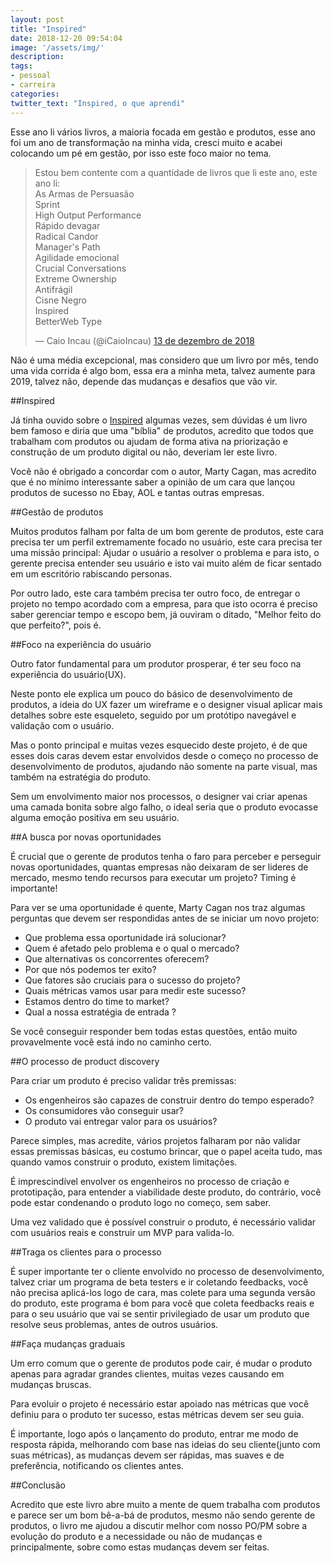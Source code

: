 ```yaml
---
layout: post
title: "Inspired"
date: 2018-12-20 09:54:04
image: '/assets/img/'
description:
tags:
- pessoal
- carreira
categories:
twitter_text: "Inspired, o que aprendi"
---
```


Esse ano li vários livros, a maioria focada em gestão e produtos, esse ano foi um ano de transformação na minha vida, cresci muito e acabei colocando um pé em gestão, por isso este foco maior no tema.

<blockquote class="twitter-tweet" data-lang="pt"><p lang="pt" dir="ltr">Estou bem contente com a quantidade de livros que li este ano, este ano li:<br>As Armas de Persuasão<br>Sprint<br>High Output Performance<br>Rápido devagar<br>Radical Candor<br>Manager&#39;s Path<br>Agilidade emocional<br>Crucial Conversations<br>Extreme Ownership<br>Antifrágil<br>Cisne Negro<br>Inspired<br>BetterWeb Type</p>&mdash; Caio Incau (@iCaioIncau) <a href="https://twitter.com/iCaioIncau/status/1073231341083332608?ref_src=twsrc%5Etfw">13 de dezembro de 2018</a></blockquote>
<script async src="https://platform.twitter.com/widgets.js" charset="utf-8"></script>

Não é uma média excepcional, mas considero que um livro por mês, tendo uma vida corrida é algo bom, essa era a minha meta, talvez aumente para 2019, talvez não, depende das mudanças e desafios que vão vir.

##Inspired

Já tinha ouvido sobre o [Inspired](https://amzn.to/2USOUOW) algumas vezes, sem dúvidas é um livro bem famoso e diria que uma "bíblia" de produtos, acredito que todos que trabalham com produtos ou ajudam de forma ativa na priorização e construção de um produto digital ou não, deveriam ler este livro.

Você não é obrigado a concordar com o autor, Marty Cagan, mas acredito que é no mínimo interessante saber a opinião de um cara que lançou produtos de sucesso no Ebay, AOL e tantas outras empresas.

##Gestão de produtos

Muitos produtos falham por falta de um bom gerente de produtos, este cara precisa ter um perfil extremamente focado no usuário, este cara precisa ter uma missão principal: Ajudar o usuário a resolver o problema e para isto, o gerente precisa entender seu usuário e isto vai muito além de ficar sentado em um escritório rabiscando personas.

Por outro lado, este cara também precisa ter outro foco, de entregar o projeto no tempo acordado com a empresa, para que isto ocorra é preciso saber gerenciar tempo e escopo bem, já ouviram o ditado, "Melhor feito do que perfeito?", pois é.

##Foco na experiência do usuário

Outro fator fundamental para um produtor prosperar, é ter seu foco na experiência do usuário(UX).

Neste ponto ele explica um pouco do básico de desenvolvimento de produtos, a ideia do UX fazer um wireframe e o designer visual aplicar mais detalhes sobre este esqueleto, seguido por um protótipo navegável e validação com o usuário.

Mas o ponto principal e muitas vezes esquecido deste projeto, é de que esses dois caras devem estar envolvidos desde o começo no processo de desenvolvimento de produtos, ajudando não somente na parte visual, mas também na estratégia do produto.

Sem um envolvimento maior nos processos, o designer vai criar apenas uma camada bonita sobre algo falho, o ideal seria que o produto evocasse alguma emoção positiva em seu usuário.

##A busca por novas oportunidades

É crucial que o gerente de produtos tenha o faro para perceber e perseguir novas oportunidades, quantas empresas não deixaram de ser lideres de mercado, mesmo tendo recursos para executar um projeto? Timing é importante!

Para ver se uma oportunidade é quente, Marty Cagan nos traz algumas perguntas que devem ser respondidas antes de se iniciar um novo projeto:

- Que problema essa oportunidade irá solucionar?
- Quem é afetado pelo problema e o qual o mercado?
- Que alternativas os concorrentes oferecem?
- Por que nós podemos ter exito?
- Que fatores são cruciais para o sucesso do projeto?
- Quais métricas vamos usar para medir este sucesso?
- Estamos dentro do time to market?
- Qual a nossa estratégia de entrada ?

Se você conseguir responder bem todas estas questões, então muito provavelmente você está indo no caminho certo.

##O processo de product discovery

Para criar um produto é preciso validar três premissas:
- Os engenheiros são capazes de construir dentro do tempo esperado?
- Os consumidores vão conseguir usar?
- O produto vai entregar valor para os usuários?

Parece simples, mas acredite, vários projetos falharam por não validar essas premissas básicas, eu costumo brincar, que o papel aceita tudo, mas quando vamos construir o produto, existem limitações.

É imprescindível envolver os engenheiros no processo de criação e prototipação, para entender a viabilidade deste produto, do contrário, você pode estar condenando o produto logo no começo, sem saber.

Uma vez validado que é possível construir o produto, é necessário validar com usuários reais e construir um MVP para valida-lo.

##Traga os clientes para o processo

É super importante ter o cliente envolvido no processo de desenvolvimento, talvez criar um programa de beta testers e ir coletando feedbacks, você não precisa aplicá-los logo de cara, mas colete para uma segunda versão do produto, este programa é bom para você que coleta feedbacks reais e para o seu usuário que vai se sentir privilegiado de usar um produto que resolve seus problemas, antes de outros usuários.

##Faça mudanças graduais

Um erro comum que o gerente de produtos pode cair, é mudar o produto apenas para agradar grandes clientes, muitas vezes causando em mudanças bruscas.

Para evoluir o projeto é necessário estar apoiado nas métricas que você definiu para o produto ter sucesso, estas métricas devem ser seu guia.

É importante, logo após o lançamento do produto, entrar me modo de resposta rápida, melhorando com base nas ideias do seu cliente(junto com suas métricas), as mudanças devem ser rápidas, mas suaves e de preferência, notificando os clientes antes.

##Conclusão

Acredito que este livro abre muito a mente de quem trabalha com produtos e parece ser um bom bê-a-bá de produtos, mesmo não sendo gerente de produtos, o livro me ajudou a discutir melhor com nosso PO/PM sobre a evolução do produto e a necessidade ou não de mudanças e principalmente, sobre como estas mudanças devem ser feitas.